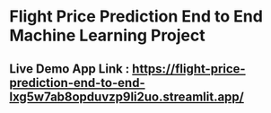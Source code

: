 # Flight Price Prediction End to End Machine Learning Project
## Live Demo App Link : https://flight-price-prediction-end-to-end-lxg5w7ab8opduvzp9li2uo.streamlit.app/